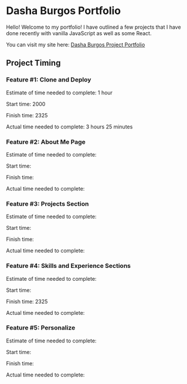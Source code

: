 # Dasha Burgos Portfolio

Hello! Welcome to my portfolio! I have outlined a few projects that I have done recently with vanilla JavaScript as well as some React.

You can visit my site here: [Dasha Burgos Project Portfolio](https://dlewburg-portfolio-301.netlify.app/)

## Project Timing

### Feature #1: Clone and Deploy

Estimate of time needed to complete: 1 hour

Start time: 2000

Finish time: 2325

Actual time needed to complete: 3 hours 25 minutes

### Feature #2: About Me Page

Estimate of time needed to complete:

Start time:

Finish time:

Actual time needed to complete:

### Feature #3: Projects Section

Estimate of time needed to complete:

Start time:

Finish time:

Actual time needed to complete:

### Feature #4: Skills and Experience Sections

Estimate of time needed to complete:

Start time:

Finish time: 2325

Actual time needed to complete:

### Feature #5: Personalize

Estimate of time needed to complete:

Start time:

Finish time:

Actual time needed to complete:
